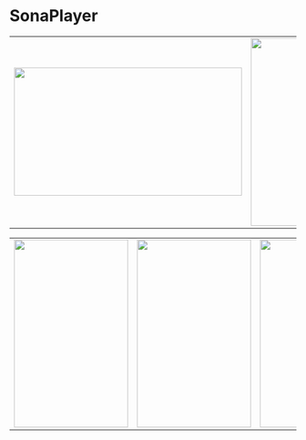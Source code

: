 # SonaPlayer

<table style="width:100%">
  <tr>
    <td><img src="https://github.com/MayankChowdhary/SonaPlayer/blob/master/ScreenShots/newwelaxasda.png" width="400" height="225">
</td>
    <td><img src="https://github.com/MayankChowdhary/SonaPlayer/blob/master/ScreenShots/Nexus%205x-dddScreejjhgzjnklmnshot1.png" width="200" height="330">
</td>
    <td><img src="https://github.com/MayankChowdhary/SonaPlayer/blob/master/ScreenShots/Nexus%205x-Scjjrekwpqlsenshot1.png" width="200" height="330">
</td>
</tr>
</table>

<table style="width:100%">
  
  <tr>
    <td><img src="https://github.com/MayankChowdhary/SonaPlayer/blob/master/ScreenShots/Nexus%205x-Screenshkididot1.png" width="200" height="330">
</td>
    <td><img src="https://github.com/MayankChowdhary/SonaPlayer/blob/master/ScreenShots/Nexus%205x-Screenshmjinomkt1.png" width="200" height="330">
</td>
    <td><img src="https://github.com/MayankChowdhary/SonaPlayer/blob/master/ScreenShots/Nexus%205x-Screenshot1kjnkh.png" width="200" height="330">
</td>
  <td><img src="https://github.com/MayankChowdhary/SonaPlayer/blob/master/ScreenShots/Nexus%206P-Screenshot1.png" width="200" height="330">
</td>
</tr>
</table>
